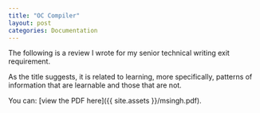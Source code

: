 ```yaml
---
title: "OC Compiler"
layout: post
categories: Documentation
---
```



The following is a review I wrote for my senior technical writing exit requirement.

As the title suggests, it is related to learning, more specifically, patterns of information that are learnable and those that are not. 

You can: [view the PDF here]({{ site.assets }}/msingh.pdf).

